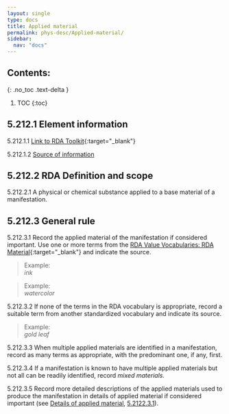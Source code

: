 ```yaml
---
layout: single
type: docs
title: Applied material
permalink: phys-desc/Applied-material/
sidebar:
  nav: "docs"
---
```


## Contents:
{: .no_toc .text-delta }

1. TOC
{:toc}

## 5.212.1 Element information

<a name="5.212.1.1">5.212.1.1</a> [Link to RDA Toolkit](https://beta.rdatoolkit.org/Content?externalId=en-US_ala-ca5c2d63-34dc-35c3-8033-71d949c4419d){:target="_blank"}

<a name="5.212.1.2">5.212.1.2</a> [Source of information](/DCRMR/phys-desc/) 

## 5.212.2 RDA Definition and scope

<a name="5.212.2.1">5.212.2.1</a> A physical or chemical substance applied to a base material of a manifestation.

## 5.212.3 General rule 

<a name="5.212.3.1">5.212.3.1</a> Record the applied material of the manifestation if considered important. Use one or more terms from the [RDA Value Vocabularies: RDA Material](http://www.rdaregistry.info/termList/RDAMaterial/){:target="_blank"} and indicate the source.

>Example:  
><CITE>ink</CITE>

>Example:  
><CITE>watercolor</CITE>

<a name="5.212.3.2">5.212.3.2</a> If none of the terms in the RDA vocabulary is appropriate, record a suitable term from another standardized vocabulary and indicate its source.

>Example:  
><CITE>gold leaf</CITE>

<a name="5.212.3.3">5.212.3.3</a> When multiple applied materials are identified in a manifestation, record as many terms as appropriate, with the predominant one, if any, first.

<a name="5.212.3.4">5.212.3.4</a> If a manifestation is known to have multiple applied materials but not all can be readily identified, record *mixed materials.*

<a name="5.212.3.5">5.212.3.5</a> Record more detailed descriptions of the applied materials used to produce the manifestation in details of applied material if considered important (see [Details of applied material](/DCRMR/phys-desc/Details-of-applied-material/), [5.2122.3.1](/DCRMR/phys-desc/Details-of-applied-material/#5.2122.3.1)).